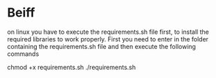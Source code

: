 # Beiff
on linux you have to execute the requirements.sh file first, to install the required libraries to work properly. First you need to enter in the folder containing the requirements.sh file and then execute the following commands

chmod +x requirements.sh
./requirements.sh
